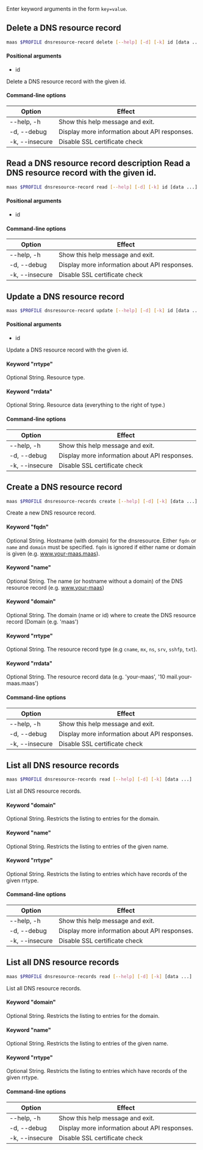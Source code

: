 Enter keyword arguments in the form `key=value`.

## Delete a DNS resource record

```bash
maas $PROFILE dnsresource-record delete [--help] [-d] [-k] id [data ...]
```

#### Positional arguments
- id

Delete a DNS resource record with the given id.

#### Command-line options
| Option | Effect |
|-----|-----|
| --help, -h | Show this help message and exit. |
| -d, --debug | Display more information about API responses. |
| -k, --insecure | Disable SSL certificate check |

## Read a DNS resource record description Read a DNS resource record with the given id.

```bash
maas $PROFILE dnsresource-record read [--help] [-d] [-k] id [data ...] 
```

#### Positional arguments
- id

#### Command-line options
| Option | Effect |
|-----|-----|
| --help, -h | Show this help message and exit. |
| -d, --debug | Display more information about API responses. |
| -k, --insecure | Disable SSL certificate check |

## Update a DNS resource record

```bash
maas $PROFILE dnsresource-record update [--help] [-d] [-k] id [data ...]
```

#### Positional arguments
- id


Update a DNS resource record with the given id.

#### Keyword "rrtype"
Optional String. Resource type.

#### Keyword "rrdata"
Optional String. Resource data (everything to the right of type.)

#### Command-line options
| Option | Effect |
|-----|-----|
| --help, -h | Show this help message and exit. |
| -d, --debug | Display more information about API responses. |
| -k, --insecure | Disable SSL certificate check |

## Create a DNS resource record

```bash
maas $PROFILE dnsresource-records create [--help] [-d] [-k] [data ...] 
```

Create a new DNS resource record.

#### Keyword "fqdn"
Optional String.  Hostname (with domain) for the dnsresource.  Either ``fqdn`` or ``name`` and  ``domain`` must be specified.  ``fqdn`` is ignored if either name or domain is given (e.g. www.your-maas.maas).

#### Keyword "name"
Optional String. The name (or hostname without a domain) of the DNS resource record (e.g. www.your-maas)

#### Keyword "domain"
Optional String. The domain (name or id) where to create the DNS resource record (Domain (e.g. 'maas')

#### Keyword "rrtype"
Optional String. The resource record type (e.g ``cname``, ``mx``, ``ns``, ``srv``, ``sshfp``, ``txt``).

#### Keyword "rrdata"
Optional String. The resource record data (e.g. 'your-maas', '10 mail.your-maas.maas')

#### Command-line options
| Option | Effect |
|-----|-----|
| --help, -h | Show this help message and exit. |
| -d, --debug | Display more information about API responses. |
| -k, --insecure | Disable SSL certificate check |

## List all DNS resource records

```bash
maas $PROFILE dnsresource-records read [--help] [-d] [-k] [data ...] 
```

List all DNS resource records.

#### Keyword "domain"
Optional String. Restricts the listing to entries for the domain.

#### Keyword "name"
Optional String. Restricts the listing to entries of the given name.

#### Keyword "rrtype"
Optional String. Restricts the listing to entries which have records of the given rrtype.

#### Command-line options
| Option | Effect |
|-----|-----|
| --help, -h | Show this help message and exit. |
| -d, --debug | Display more information about API responses. |
| -k, --insecure | Disable SSL certificate check |

## List all DNS resource records

```bash
maas $PROFILE dnsresource-records read [--help] [-d] [-k] [data ...] 
```

List all DNS resource records.

#### Keyword "domain"
Optional String. Restricts the listing to entries for the domain.

#### Keyword "name"
Optional String. Restricts the listing to entries of the given name.

#### Keyword "rrtype"
Optional String. Restricts the listing to entries which have records of the given rrtype.

#### Command-line options
| Option | Effect |
|-----|-----|
| --help, -h | Show this help message and exit. |
| -d, --debug | Display more information about API responses. |
| -k, --insecure | Disable SSL certificate check |

